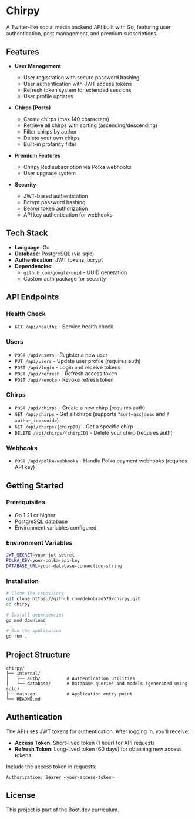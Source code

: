 # Chirpy

A Twitter-like social media backend API built with Go, featuring user authentication, post management, and premium subscriptions.

## Features

- **User Management**
  - User registration with secure password hashing
  - User authentication with JWT access tokens
  - Refresh token system for extended sessions
  - User profile updates

- **Chirps (Posts)**
  - Create chirps (max 140 characters)
  - Retrieve all chirps with sorting (ascending/descending)
  - Filter chirps by author
  - Delete your own chirps
  - Built-in profanity filter

- **Premium Features**
  - Chirpy Red subscription via Polka webhooks
  - User upgrade system

- **Security**
  - JWT-based authentication
  - Bcrypt password hashing
  - Bearer token authorization
  - API key authentication for webhooks

## Tech Stack

- **Language**: Go
- **Database**: PostgreSQL (via sqlc)
- **Authentication**: JWT tokens, bcrypt
- **Dependencies**:
  - `github.com/google/uuid` - UUID generation
  - Custom auth package for security

## API Endpoints

### Health Check
- `GET /api/healthz` - Service health check

### Users
- `POST /api/users` - Register a new user
- `PUT /api/users` - Update user profile (requires auth)
- `POST /api/login` - Login and receive tokens
- `POST /api/refresh` - Refresh access token
- `POST /api/revoke` - Revoke refresh token

### Chirps
- `POST /api/chirps` - Create a new chirp (requires auth)
- `GET /api/chirps` - Get all chirps (supports `?sort=asc|desc` and `?author_id=<uuid>`)
- `GET /api/chirps/{chirpID}` - Get a specific chirp
- `DELETE /api/chirps/{chirpID}` - Delete your chirp (requires auth)

### Webhooks
- `POST /api/polka/webhooks` - Handle Polka payment webhooks (requires API key)

## Getting Started

### Prerequisites

- Go 1.21 or higher
- PostgreSQL database
- Environment variables configured

### Environment Variables

```bash
JWT_SECRET=your-jwt-secret
POLKA_KEY=your-polka-api-key
DATABASE_URL=your-database-connection-string
```

### Installation

```bash
# Clone the repository
git clone https://github.com/debobrad579/chirpy.git
cd chirpy

# Install dependencies
go mod download

# Run the application
go run .
```

## Project Structure

```
chirpy/
├── internal/
│   ├── auth/          # Authentication utilities
│   └── database/      # Database queries and models (generated using sqlc)
├── main.go            # Application entry point
└── README.md
```

## Authentication

The API uses JWT tokens for authentication. After logging in, you'll receive:
- **Access Token**: Short-lived token (1 hour) for API requests
- **Refresh Token**: Long-lived token (60 days) for obtaining new access tokens

Include the access token in requests:
```
Authorization: Bearer <your-access-token>
```

## License
This project is part of the Boot.dev curriculum.
